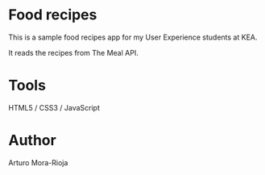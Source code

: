 # Food recipes
This is a sample food recipes app for my User Experience students at KEA.

It reads the recipes from The Meal API.

# Tools
HTML5 / CSS3 / JavaScript

# Author
Arturo Mora-Rioja